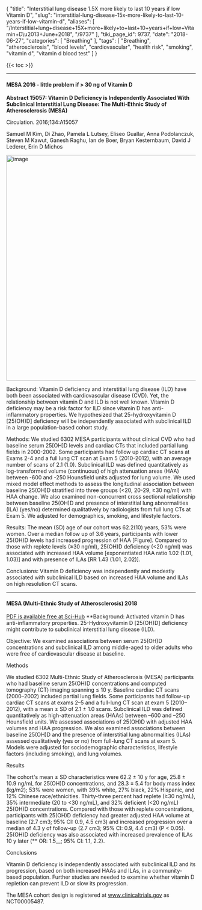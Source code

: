 {
    "title": "Interstitial lung disease 1.5X more likely to last 10 years if low Vitamin D",
    "slug": "interstitial-lung-disease-15x-more-likely-to-last-10-years-if-low-vitamin-d",
    "aliases": [
        "/Interstitial+lung+disease+15X+more+likely+to+last+10+years+if+low+Vitamin+D\u2013+June+2018",
        "/9737"
    ],
    "tiki_page_id": 9737,
    "date": "2018-06-27",
    "categories": [
        "Breathing"
    ],
    "tags": [
        "Breathing",
        "atherosclerosis",
        "blood levels",
        "cardiovascular",
        "health risk",
        "smoking",
        "vitamin d",
        "vitamin d blood test"
    ]
}


{{< toc >}}

---

#### MESA 2016 - little problem if > 30 ng of Vitamin D

 **Abstract 15057: Vitamin D Deficiency is Independently Associated With Subclinical Interstitial Lung Disease: The Multi-Ethnic Study of Atherosclerosis (MESA)** 

Circulation. 2016;134:A15057

Samuel M Kim, Di Zhao, Pamela L Lutsey, Eliseo Guallar, Anna Podolanczuk, Steven M Kawut, Ganesh Raghu, Ian de Boer, Bryan Kesternbaum, David J Lederer, Erin D Michos

<img src="https://d378j1rmrlek7x.cloudfront.net/attachments/jpeg/ild-vit-d.jpg" alt="image" width="600">

Background: Vitamin D deficiency and interstitial lung disease (ILD) have both been associated with cardiovascular disease (CVD). Yet, the relationship between vitamin D and ILD is not well known. Vitamin D deficiency may be a risk factor for ILD since vitamin D has anti-inflammatory properties. We hypothesized that 25-hydroxyvitamin D <span>[25(OH)D]</span> deficiency will be independently associated with subclinical ILD in a large population-based cohort study.

Methods: We studied 6302 MESA participants without clinical CVD who had baseline serum 25<span>[OH]</span>D levels and cardiac CTs that included partial lung fields in 2000-2002. Some participants had follow up cardiac CT scans at Exams 2-4 and a full lung CT scan at Exam 5 (2010-2012), with an average number of scans of 2.1 (1.0). Subclinical ILD was defined quantitatively as log-transformed volume (continuous) of high attenuation areas (HAA) between -600 and -250 Hounsfield units adjusted for lung volume. We used mixed model effect methods to assess the longitudinal association between baseline 25(OH)D stratified into three groups (<20, 20-29, ≥30 ng/ml) with HAA change. We also examined non-concurrent cross sectional relationship between baseline 25(OH)D and presence of interstitial lung abnormalities (ILA) (yes/no) determined qualitatively by radiologists from full lung CTs at Exam 5. We adjusted for demographics, smoking, and lifestyle factors.

Results: The mean (SD) age of our cohort was 62.2(10) years, 53% were women. Over a median follow up of 3.6 years, participants with lower 25(OH)D levels had increased progression of HAA <span>[Figure]</span>. Compared to those with replete levels (≥30 ng/ml), 25(OH)D deficiency (<20 ng/ml) was associated with increased HAA volume <span>[exponentiated HAA ratio 1.02 (1.01, 1.03)]</span> and with presence of ILAs <span>[RR 1.43 (1.01, 2.02)]</span>.

Conclusions: Vitamin D deficiency was independently and modestly associated with subclinical ILD based on increased HAA volume and ILAs on high resolution CT scans.

---

#### MESA (Multi-Ethnic Study of Atherosclerosis) 2018

[PDF is available free at Sci-Hub](/tags/pdf-is-available-free-at-sci-hub.html) **Background: Activated vitamin D has anti-inflammatory properties. 25-Hydroxyvitamin D <span>[25(OH)D]</span> deficiency might contribute to subclinical interstitial lung disease (ILD).

Objective: We examined associations between serum 25(OH)D concentrations and subclinical ILD among middle-aged to older adults who were free of cardiovascular disease at baseline.

Methods

We studied 6302 Multi-Ethnic Study of Atherosclerosis (MESA) participants who had baseline serum 25(OH)D concentrations and computed tomography (CT) imaging spanning ≤ 10 y. Baseline cardiac CT scans (2000–2002) included partial lung fields. Some participants had follow-up cardiac CT scans at exams 2–5 and a full-lung CT scan at exam 5 (2010–2012), with a mean ± SD of 2.1 ± 1.0 scans. Subclinical ILD was defined quantitatively as high-attenuation areas (HAAs) between –600 and –250 Hounsfield units. We assessed associations of 25(OH)D with adjusted HAA volumes and HAA progression. We also examined associations between baseline 25(OH)D and the presence of interstitial lung abnormalities (ILAs) assessed qualitatively (yes or no) from full-lung CT scans at exam 5. Models were adjusted for sociodemographic characteristics, lifestyle factors (including smoking), and lung volumes.

Results

The cohort's mean ± SD characteristics were 62.2 ± 10 y for age, 25.8 ± 10.9 ng/mL for 25(OH)D concentrations, and 28.3 ± 5.4 for body mass index (kg/m2); 53% were women, with 39% white, 27% black, 22% Hispanic, and 12% Chinese race/ethnicities. Thirty-three percent had replete (≥30 ng/mL), 35% intermediate (20 to <30 ng/mL), and 32% deficient (<20 ng/mL) 25(OH)D concentrations. Compared with those with replete concentrations, participants with 25(OH)D deficiency had greater adjusted HAA volume at baseline (2.7 cm3; 95% CI: 0.9, 4.5 cm3) and increased progression over a median of 4.3 y of follow-up (2.7 cm3; 95% CI: 0.9, 4.4 cm3) (P < 0.05). 25(OH)D deficiency was also associated with increased prevalence of ILAs 10 y later (** OR: 1.5__; 95% CI: 1.1, 2.2).

Conclusions

Vitamin D deficiency is independently associated with subclinical ILD and its progression, based on both increased HAAs and ILAs, in a community-based population. Further studies are needed to examine whether vitamin D repletion can prevent ILD or slow its progression. 

The MESA cohort design is registered at www.clinicaltrials.gov as NCT00005487.